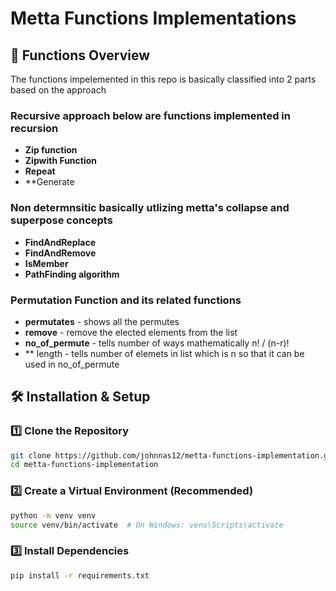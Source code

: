 # Metta Functions Implementations
## 🚀 Functions Overview
The functions impelemented in this repo is basically classified into 2 parts based on the approach
 ### Recursive approach below are functions implemented in recursion
- **Zip function** 
- **Zipwith Function**
- **Repeat**
- **Generate
 ### Non determnsitic basically utlizing metta's collapse and superpose concepts
- **FindAndReplace**
- **FindAndRemove**
- **IsMember**
- **PathFinding algorithm**
 ### Permutation Function and its related functions
- **permutates** - shows all the permutes
- **remove** - remove the elected elements from the list
- **no_of_permute** - tells number of ways mathematically n! / (n-r)!
- ** length - tells number of elemets in list which is n so that it can be used in no_of_permute
## 🛠️ Installation & Setup
### 1️⃣ **Clone the Repository**
```sh
git clone https://github.com/johnnas12/metta-functions-implementation.git
cd metta-functions-implementation
```

### 2️⃣ **Create a Virtual Environment** (Recommended)
```sh
python -m venv venv
source venv/bin/activate  # On Windows: venv\Scripts\activate
```

### 3️⃣ **Install Dependencies**
```sh
pip install -r requirements.txt
```
